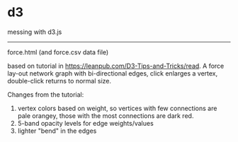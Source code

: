 d3
==

messing with d3.js

-----------
force.html (and force.csv data file)

based on tutorial in https://leanpub.com/D3-Tips-and-Tricks/read. A force lay-out network graph with bi-directional edges, click enlarges a vertex, double-click returns to normal size.

Changes from the tutorial:

1. vertex colors based on weight, so vertices with few connections are pale orangey, those with the most connections are dark red.
2. 5-band opacity levels for edge weights/values
3. lighter "bend" in the edges
